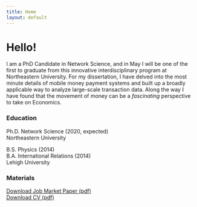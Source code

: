 ```yaml
---
title: Home
layout: default
---
```


# Hello!

I am a PhD Candidate in Network Science, and in May I will be one of the first to graduate from this innovative interdisciplinary program at Northeastern University. For my dissertation, I have delved into the most minute details of mobile money payment systems and built up a broadly applicable way to analyze large-scale transaction data. Along the way I have found that the movement of money can be a *fascinating* perspective to take on Economics.

### Education

Ph.D. Network Science (2020, expected)      
Northeastern University

B.S. Physics (2014)    
B.A. International Relations (2014)     
Lehigh University

### Materials

[Download Job Market Paper (pdf)](/assets/files/Mattsson_JMP.pdf)  
[Download CV (pdf)](/assets/files/Mattsson_CV.pdf)
